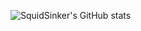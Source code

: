 ![SquidSinker's GitHub stats](https://github-readme-stats.vercel.app/api?username=SquidSinker&show_icons=true&theme=onedark)

<!--
**SquidSinker/SquidSinker** is a ✨ _special_ ✨ repository because its `README.md` (this file) appears on your GitHub profile.

Here are some ideas to get you started:

- 🔭 I’m currently working on ...
- 🌱 I’m currently learning ...
- 👯 I’m looking to collaborate on ...
- 🤔 I’m looking for help with ...
- 💬 Ask me about ...
- 📫 How to reach me: ...
- 😄 Pronouns: ...
- ⚡ Fun fact: ...
-->
